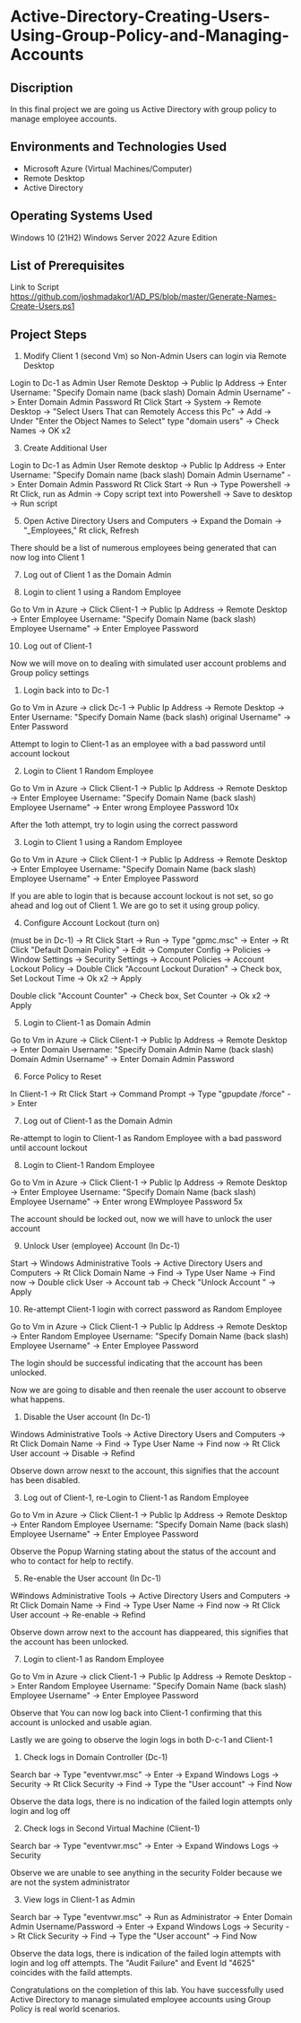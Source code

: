 # Active-Directory-Creating-Users-Using-Group-Policy-and-Managing-Accounts

<h2>Discription </h2>

In this final project we are going us Active Directory with group policy to manage employee accounts.

<h2>Environments and Technologies Used</h2>

- Microsoft Azure (Virtual Machines/Computer)
- Remote Desktop
- Active Directory
  
<h2>Operating Systems Used </h2>

Windows 10</b> (21H2)
Windows Server 2022 Azure Edition

<h2>List of Prerequisites</h2>

Link to Script https://github.com/joshmadakor1/AD_PS/blob/master/Generate-Names-Create-Users.ps1

<h2>Project Steps</h2>              

1. Modify Client 1 (second Vm) so Non-Admin Users can login via Remote Desktop

Login to Dc-1 as Admin User 
Remote Desktop -> Public Ip Address -> Enter Username: "Specify Domain name (back slash) Domain Admin Username" -> Enter Domain Admin Password
Rt Click Start -> System -> Remote Desktop -> "Select Users That can Remotely Access this Pc" -> Add -> Under "Enter the Object Names to Select" type "domain users" -> Check Names -> OK x2

3. Create Additional User

Login to Dc-1 as Admin User 
Remote desktop -> Public Ip Address -> Enter Username: "Specify Domain name (back slash) Domain Admin Username" -> Enter Domain Admin Password
Rt Click Start -> Run -> Type Powershell -> Rt Click, run as Admin -> Copy script text into Powershell -> Save to desktop -> Run script

5. Open Active Directory Users and Computers -> Expand the Domain -> "_Employees," Rt click, Refresh

There should be a list of numerous employees being generated that can now log into Client 1

7. Log out of Client 1 as the Domain Admin

8. Login to client 1 using a Random Employee

Go to Vm in Azure -> Click Client-1 -> Public Ip Address -> Remote Desktop -> Enter Employee Username: "Specify Domain Name (back slash) Employee Username" -> Enter Employee Password

10. Log out of Client-1

Now  we will move on to dealing with simulated user account problems and Group policy settings

1. Login back into to Dc-1

Go to Vm in Azure -> click Dc-1 -> Public Ip Address -> Remote Desktop -> Enter Username: "Specify Domain Name (back slash) original Username" -> Enter Password
   
Attempt to login to Client-1 as an employee with a bad password until account lockout

2. Login to Client 1 Random Employee

Go to Vm in Azure -> Click Client-1 -> Public Ip Address -> Remote Desktop -> Enter Employee Username: "Specify Domain Name (back slash) Employee Username" -> Enter wrong Employee Password 10x

After the 1oth attempt, try to login using the correct password

3. Login to Client 1 using a Random Employee

Go to Vm in Azure -> Click Client-1 -> Public Ip Address -> Remote Desktop -> Enter Employee Username: "Specify Domain Name (back slash) Employee Username" -> Enter Employee Password

If you are able to login that is because account lockout is not set, so go ahead and log out of Client 1. We are go to set it using group policy.

4. Configure Account Lockout (turn on)

(must be in Dc-1) -> Rt Click Start -> Run -> Type "gpmc.msc" -> Enter -> Rt Click  "Default Domain Policy" -> Edit -> Computer Config ->  Policies -> Window Settings -> Security Settings -> Account Policies -> Account Lockout Policy -> Double Click "Account Lockout Duration" -> Check box, Set 
Lockout Time -> Ok x2 -> Apply

Double click "Account Counter" -> Check box, Set Counter -> Ok x2 -> Apply

5. Login to Client-1 as Domain Admin

Go to Vm in Azure -> Click Client-1 -> Public Ip Address -> Remote Desktop -> Enter Domain Username: "Specify Domain Admin Name (back slash) Domain Admin Username" -> Enter Domain Admin Password

6. Force Policy to Reset

In Client-1 -> Rt Click Start -> Command Prompt -> Type "gpupdate /force" -> Enter

7. Log out of Client-1 as the Domain Admin

Re-attempt to login to Client-1 as Random Employee with a bad password until account lockout

8. Login to Client-1 Random Employee

Go to Vm in Azure -> Click Client-1 -> Public Ip Address -> Remote Desktop -> Enter Employee Username: "Specify Domain Name (back slash) Employee Username" -> Enter wrong EWmployee Password 5x

The account should be locked out, now we will have to unlock the user account

9. Unlock User (employee) Account (In Dc-1)

Start -> Windows Administrative Tools -> Active Directory Users and Computers -> Rt Click Domain Name -> Find -> Type User Name -> Find now -> Double click User -> Account tab -> Check "Unlock Account " -> Apply

10. Re-attempt Client-1 login with correct password as Random Employee

Go to Vm in Azure -> Click Client-1 -> Public Ip Address -> Remote Desktop -> Enter Random Employee Username: "Specify Domain Name (back slash) Employee Username" -> Enter Employee Password
    
The login should be successful indicating that the account has been unlocked. 

Now we are going to disable and then reenale the user account to observe what happens.

1. Disable the User account (In Dc-1)

Windows Administrative Tools -> Active Directory Users and Computers -> Rt Click Domain Name -> Find -> Type User Name -> Find now -> Rt Click User account -> Disable -> Refind

Observe down arrow nesxt to the account, this signifies that the account has been disabled.

3. Log out of Client-1, re-Login to Client-1 as Random Employee

Go to Vm in Azure -> Click Client-1 -> Public Ip Address -> Remote Desktop -> Enter Random Employee Username: "Specify Domain Name (back slash) Employee Username" -> Enter Employee Password

Observe the Popup Warning stating about the status of the account and who to contact for help to rectify.

5. Re-enable the User account (In Dc-1)

W#indows Administrative Tools -> Active Directory Users and Computers -> Rt Click Domain Name -> Find -> Type User Name -> Find now -> Rt Click User account -> Re-enable -> Refind

Observe down arrow next to the account has diappeared, this signifies that the account has been unlocked.

7. Login to client-1 as Random Employee

Go to Vm in Azure -> click Client-1 -> Public Ip Address -> Remote Desktop -> Enter Random Employee Username: "Specify Domain Name (back slash) Employee Username" -> Enter Employee Password

Observe that You can now log back into Client-1 confirming that this account is unlocked and usable agian.

Lastly we are going to observe the login logs in both D-c-1 and Client-1

1. Check logs in Domain Controller (Dc-1)

Search bar -> Type "eventvwr.msc" -> Enter -> Expand Windows Logs -> Security -> Rt Click Security -> Find -> Type the "User account" -> Find Now

Observe the data logs, there is no indication of the failed login attempts only login and log off

2. Check logs in Second Virtual Machine (Client-1)

Search bar -> Type "eventvwr.msc" -> Enter -> Expand Windows Logs -> Security 

Observe we are unable to see anything in the security Folder because we are not the system administrator

3. View logs in Client-1 as Admin

Search bar -> Type "eventvwr.msc" -> Run as Administrator -> Enter Domain Admin Username/Password -> Enter -> Expand Windows Logs -> Security -> Rt Click Security -> Find -> Type the "User account" -> Find Now

Observe the data logs, there is indication of the failed login attempts with login and log off attempts. The "Audit Failure" and Event Id "4625" coincides with the faild attempts.


Congratulations on the completion of this lab. You have successfully used Active Directory to manage simulated employee accounts using Group Policy is real world scenarios.
